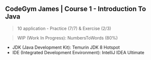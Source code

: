 ## CodeGym James | Course 1 - Introduction To Java

> 10 application - Practice (7/7) & Exercise (2/3)

> WIP (Work In Progress): NumbersToWords (80%)

* JDK (Java Development Kit): Temurin JDK 8 Hotspot
* IDE (Integrated Development Environment): IntelliJ IDEA Ultimate
